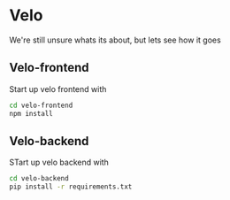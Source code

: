 # Velo

We're still unsure whats its about, but lets see how it goes

## Velo-frontend

Start up velo frontend with

```bash
cd velo-frontend
npm install
```

## Velo-backend

STart up velo backend with

```bash
cd velo-backend
pip install -r requirements.txt
```
